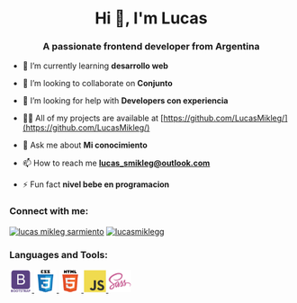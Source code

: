 <h1 align="center">Hi 👋, I'm Lucas</h1>
<h3 align="center">A passionate frontend developer from Argentina</h3>

- 🌱 I’m currently learning **desarrollo web**

- 👯 I’m looking to collaborate on **Conjunto**

- 🤝 I’m looking for help with **Developers con experiencia**

- 👨‍💻 All of my projects are available at [https://github.com/LucasMikleg/](https://github.com/LucasMikleg/)

- 💬 Ask me about **Mi conocimiento**

- 📫 How to reach me **lucas_smikleg@outlook.com**

- ⚡ Fun fact **nivel bebe en programacion**

<h3 align="left">Connect with me:</h3>
<p align="left">
<a href="https://fb.com/lucas mikleg sarmiento" target="blank"><img align="center" src="https://raw.githubusercontent.com/rahuldkjain/github-profile-readme-generator/master/src/images/icons/Social/facebook.svg" alt="lucas mikleg sarmiento" height="30" width="40" /></a>
<a href="https://instagram.com/lucasmiklegg" target="blank"><img align="center" src="https://raw.githubusercontent.com/rahuldkjain/github-profile-readme-generator/master/src/images/icons/Social/instagram.svg" alt="lucasmiklegg" height="30" width="40" /></a>
</p>

<h3 align="left">Languages and Tools:</h3>
<p align="left"> <a href="https://getbootstrap.com" target="_blank"> <img src="https://raw.githubusercontent.com/devicons/devicon/master/icons/bootstrap/bootstrap-plain-wordmark.svg" alt="bootstrap" width="40" height="40"/> </a> <a href="https://www.w3schools.com/css/" target="_blank"> <img src="https://raw.githubusercontent.com/devicons/devicon/master/icons/css3/css3-original-wordmark.svg" alt="css3" width="40" height="40"/> </a> <a href="https://www.w3.org/html/" target="_blank"> <img src="https://raw.githubusercontent.com/devicons/devicon/master/icons/html5/html5-original-wordmark.svg" alt="html5" width="40" height="40"/> </a> <a href="https://developer.mozilla.org/en-US/docs/Web/JavaScript" target="_blank"> <img src="https://raw.githubusercontent.com/devicons/devicon/master/icons/javascript/javascript-original.svg" alt="javascript" width="40" height="40"/> </a> <a href="https://sass-lang.com" target="_blank"> <img src="https://raw.githubusercontent.com/devicons/devicon/master/icons/sass/sass-original.svg" alt="sass" width="40" height="40"/> </a> </p>

